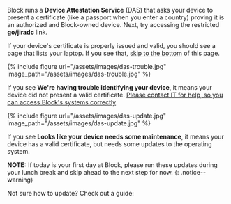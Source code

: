Block runs a __Device Attestation Service__ (DAS) that asks your device to present a certificate (like a passport when you enter a country) proving it is an authorized and Block-owned device. Next, try accessing the restricted __go/jiradc__ link.

If your device's certificate is properly issued and valid, you should see a page that lists your laptop. If you see that, [skip to the bottom](#done) of this page.

{% include figure url="/assets/images/das-trouble.jpg" image_path="/assets/images/das-trouble.jpg" %}

If you see __We're having trouble identifying your device__, it means your device did not present a valid certificate. [Please contact IT for help, so you can access Block's systems correctly](/help)

{% include figure url="/assets/images/das-update.jpg" image_path="/assets/images/das-update.jpg" %}

If you see __Looks like your device needs some maintenance__, it means your device has a valid certificate, but needs some updates to the operating system. 

__NOTE:__ If today is your first day at Block, please run these updates during your lunch break and skip ahead to the next step for now.
{: .notice--warning}

Not sure how to update? Check out a guide:
